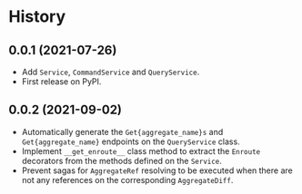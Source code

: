# History

## 0.0.1 (2021-07-26)

* Add `Service`, `CommandService` and `QueryService`.
* First release on PyPI.

## 0.0.2 (2021-09-02)

* Automatically generate the `Get{aggregate_name}s` and `Get{aggregate_name}` endpoints on the `QueryService` class.
* Implement `__get_enroute__` class method to extract the `Enroute` decorators from the methods defined on the `Service`.
* Prevent sagas for `AggregateRef` resolving to be executed when there are not any references on the corresponding `AggregateDiff`.
